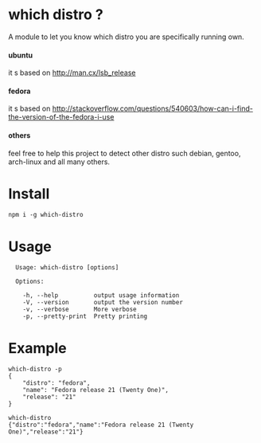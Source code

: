 # which distro ?

A module to let you know which distro you are specifically running own.


#### ubuntu

it s based on http://man.cx/lsb_release


#### fedora

it s based on http://stackoverflow.com/questions/540603/how-can-i-find-the-version-of-the-fedora-i-use


#### others

feel free to help this project to detect other distro such debian, gentoo, arch-linux and all many others.

# Install

```
npm i -g which-distro
```

# Usage

```
  Usage: which-distro [options]

  Options:

    -h, --help          output usage information
    -V, --version       output the version number
    -v, --verbose       More verbose
    -p, --pretty-print  Pretty printing
```

# Example

```
which-distro -p
{
    "distro": "fedora",
    "name": "Fedora release 21 (Twenty One)",
    "release": "21"
}
```


```
which-distro
{"distro":"fedora","name":"Fedora release 21 (Twenty One)","release":"21"}
```